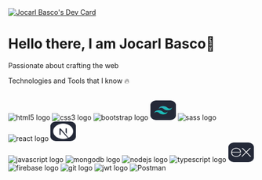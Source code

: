 <div> <script src="https://cdn.tailwindcss.com"></script> </div>
<div class="grid grid-cols-2 gap-4 justify-center items-center">
   <a href="https://app.daily.dev/CodeMix24"><img src="https://api.daily.dev/devcards/f14c4d8bcf5f496b90d67da77c16a632.png?r=l8i" width="400" alt="Jocarl Basco's Dev Card" class='mx-auto' /></a>
   <div class="">
      <h1 class='font-bold text-4xl text-red-600'> Hello there, I am Jocarl Basco👋 </h1>
      <p class='text-2xl font-semibold mt-4'>Passionate about crafting the web</p>
      <p class='text-xl font-bold mt-4'>Technologies and Tools that I know 🔥</p>
      <br />
      <div class='flex gap-4'>
         <img src="https://cdn.jsdelivr.net/gh/devicons/devicon/icons/html5/html5-original.svg" height="40" width="52" alt="html5 logo"  />
         <img src="https://cdn.jsdelivr.net/gh/devicons/devicon/icons/css3/css3-original.svg" height="40" width="52" alt="css3 logo"  />
         <img src="https://cdn.jsdelivr.net/gh/devicons/devicon/icons/bootstrap/bootstrap-original.svg" height="40" width="52" alt="bootstrap logo"  />
         <img src="https://raw.githubusercontent.com/tandpfun/skill-icons/main/icons/TailwindCSS-Dark.svg" height="40" width="52" alt="tailwindcss logo"  />
         <img src="https://cdn.jsdelivr.net/gh/devicons/devicon/icons/sass/sass-original.svg" height="40" width="52" alt="sass logo"  />
         <img src="https://cdn.jsdelivr.net/gh/devicons/devicon/icons/react/react-original.svg" height="40" width="52" alt="react logo"  />
         <img src="https://raw.githubusercontent.com/tandpfun/skill-icons/main/icons/NextJS-Dark.svg" height="40" width="52" alt="nextjs logo"  />
      </div>
      <div class='flex gap-4 mt-4'>
         <img src="https://cdn.jsdelivr.net/gh/devicons/devicon/icons/javascript/javascript-original.svg" height="40" width="52" alt="javascript logo"  />
         <img src="https://cdn.jsdelivr.net/gh/devicons/devicon/icons/mongodb/mongodb-original.svg" height="40" width="52" alt="mongodb logo"  />
         <img src="https://cdn.jsdelivr.net/gh/devicons/devicon/icons/nodejs/nodejs-original.svg" height="40" width="52" alt="nodejs logo"  />
         <img src="https://cdn.jsdelivr.net/gh/devicons/devicon/icons/typescript/typescript-original.svg" height="40" width="52" alt="typescript logo"  />
         <img src="https://raw.githubusercontent.com/tandpfun/skill-icons/main/icons/ExpressJS-Dark.svg" height="40" width="52" alt="express logo"  />  
      </div>
      <div class='flex gap-4 mt-4'>
         <img src="https://cdn.jsdelivr.net/gh/devicons/devicon/icons/firebase/firebase-plain.svg" height="40" width="52" alt="firebase logo"  />
         <img src="https://cdn.jsdelivr.net/gh/devicons/devicon/icons/git/git-original.svg" height="40" width="52" alt="git logo"  />
         <img src="https://jwt.io/img/icon.svg" height="40" width="52" alt="jwt logo"  />
         <img src="https://user-images.githubusercontent.com/25181517/192109061-e138ca71-337c-4019-8d42-4792fdaa7128.png" height='40' width='52' alt="Postman" title="Postman"/>
      </div>

   </div>
</div>
<!--
**CodeMix24/CodeMix24** is a ✨ _special_ ✨ repository because its `README.md` (this file) appears on your GitHub profile.

Here are some ideas to get you started:

- 🔭 I’m currently working on ...
- 🌱 I’m currently learning ...
- 👯 I’m looking to collaborate on ...
- 🤔 I’m looking for help with ...
- 💬 Ask me about ...
- 📫 How to reach me: ...
- 😄 Pronouns: ...
- ⚡ Fun fact: ...
-->
